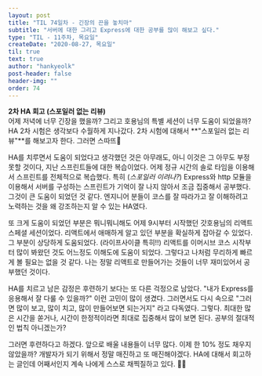 ```yaml
---
layout: post
title: "TIL 74일차 - 긴장의 끈을 놓치마"
subtitle: "서버에 대한 그리고 Express에 대한 공부를 많이 해보고 싶다."
type: "TIL - 11주차, 목요일"
createDate: "2020-08-27, 목요일"
til: true
text: true
author: "hankyeolk"
post-header: false
header-img: ""
order: 74
---
```


**2차 HA 회고 (스포일러 없는 리뷰)** <br>
어제 저녁에 너무 긴장을 했을까? 그리고 호용님의 특별 세션이 너무 도움이 되었을까? HA 2차 시험은 생각보다 수월하게 지나갔다. 2차 시험에 대해서 **"스포일러 없는 리뷰"**를 해보고자 한다. 그러면 스따뜨🚀 <br>

HA를 치루면서 도움이 되었다고 생각했던 것은 아무래도, 아니 이것은 그 아무도 부정 못할 것이다, 지난 스프린트들에 대한 복습이었다. 어제 정규 시간의 솔로 타임을 이용해서 스프린트를 전체적으로 복습했다. 특히 (_스포일러 이려나?_) Express와 http 모듈을 이용해서 서버를 구성하는 스프린트가 기억이 잘 나지 않아서 조금 집중해서 공부했다. 그것이 큰 도움이 되었던 것 같다. 엔지니어 분들이 코스를 잘 따라가고 잘 이해하려고 노력하는 것을 왜 강조하는지 알 수 있는 HA였다.<br>

또 크게 도움이 되었던 부분은 뭐니뭐니해도 어제 9시부터 시작했던 갓호용님의 리액트 스페셜 세션이었다. 리액트에서 애매하게 알고 있던 부분을 확실하게 잡아갈 수 있었다. 그 부분이 상당하게 도움되었다. (라이프사이클 특히!!) 리액트를 이머시브 코스 시작부터 많이 봐왔던 것도 어느정도 이해도에 도움이 되었다. 그렇다고 나처럼 무리하게 빠르게 볼 필요는 없을 것 같다. 나는 정말 리액트로 만들어가는 것들이 너무 재미있어서 공부했던 것이다. <br>

HA를 치르고 남은 감정은 후련하기 보다는 또 다른 걱정으로 남았다. "내가 Express를 응용해서 잘 다룰 수 있을까?" 이런 고민이 많이 생겼다. 그러면서도 다시 속으로 "그러면 많이 보고, 많이 치고, 많이 만들어보면 되는거지" 라고 다독였다. 그렇다. 최대한 많은 시간을 쏟거나, 시간이 한정적이라면 최대로 집중해서 많이 보면 된다. 공부의 절대적인 법칙 아니겠는가? <br>

그러면 후련하다고 하겠다. 앞으로 배울 내용들이 너무 많다. 이제 한 10% 정도 채우지 않았을까? 개발자가 되기 위해서 정말 매진하고 또 매진해야겠다. HA에 대해서 회고하는 글인데 어째서인지 계속 나에게 스스로 채찍질하고 있다. 🤪😇
<br>
